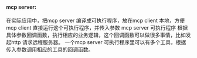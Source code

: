
#### mcp server:
在实际应用中，把mcp server 编译成可执行程序，放在mcp client 本地，方便mcp client 直接运行这个可执行程序，并传入参数
mcp server 可执行程序 根据具体参数回调函数，执行相应的业务逻辑，这个回调函数可以做很多事情，比如发起http 请求远程服务器。
 一个mcp server 可执行程序里可以有多个工具，根据传入参数调用相应的工具的回调函数。